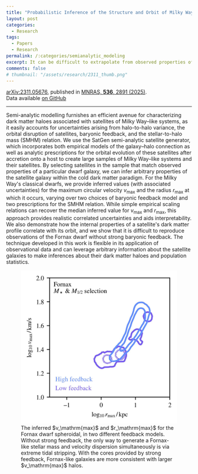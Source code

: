 ```yaml
---
title: "Probabilistic Inference of the Structure and Orbit of Milky Way Satellites with Semi-Analytic Modeling"
layout: post
categories:
  - Research
tags:
  - Papers
  - Research
permalink: /:categories/semianalytic_modeling
excerpt: It can be difficult to extrapolate from observed properties of dwarf galaxies to properties of their dark matter halos. In this work, I propose a procedure to do this using the <code>SatGen</code> semi-analytic model, which efficiently samples over astrophysical uncertainties such as the stellar mass&ndash;halo mass relation and baryonic feedback perscriptions. This approach provides realistic correlated uncertainties and aids interpretability beyond simple empirical scaling relations. The method is easily extensible and my code is publicly available.
comments: false
# thumbnail: "/assets/research/2311_thumb.png"
---
```

<a href="https://ui.adsabs.harvard.edu/abs/2025MNRAS.536.2891F/abstract">arXiv:2311.05676</a>, published in <a href="https://doi.org/10.1093/mnras/stae2736">MNRAS, <b>536</b>, 2891 (2025)</a>.  
Data available <a href='https://github.com/folsomde/Semianalytic_Inference'>on GitHub</a>

---
Semi-analytic modelling furnishes an efficient avenue for characterizing dark matter haloes associated with satellites of Milky Way&ndash;like systems, as it easily accounts for uncertainties arising from halo-to-halo variance, the orbital disruption of satellites, baryonic feedback, and the stellar-to-halo mass (SMHM) relation. We use the SatGen semi-analytic satellite generator, which incorporates both empirical models of the galaxy&ndash;halo connection as well as analytic prescriptions for the orbital evolution of these satellites after accretion onto a host to create large samples of Milky Way&ndash;like systems and their satellites. By selecting satellites in the sample that match observed properties of a particular dwarf galaxy, we can infer arbitrary properties of the satellite galaxy within the cold dark matter paradigm. For the Milky Way's classical dwarfs, we provide inferred values (with associated uncertainties) for the maximum circular velocity $v_\mathrm{max}$ and the radius $r_\mathrm{max}$ at which it occurs, varying over two choices of baryonic feedback model and two prescriptions for the SMHM relation. While simple empirical scaling relations can recover the median inferred value for $v_\mathrm{max}$ and $r_\mathrm{max}$, this approach provides realistic correlated uncertainties and aids interpretability. We also demonstrate how the internal properties of a satellite's dark matter profile correlate with its orbit, and we show that it is difficult to reproduce observations of the Fornax dwarf without strong baryonic feedback. The technique developed in this work is flexible in its application of observational data and can leverage arbitrary information about the satellite galaxies to make inferences about their dark matter haloes and population statistics.

<figure>
  <img src="/assets/research/2311_thumb.png" alt="The inferred v max and r max for the Fornax dwarf spheroidal, in two different feedback models.">
  <figcaption class='message'>The inferred $v_\mathrm{max}$ and $r_\mathrm{max}$ for the Fornax dwarf spheroidal, in two different feedback models. Without strong feedback, the only way to generate a Fornax-like stellar mass and velocity dispersion simultaneously is via extreme tidal stripping. With the cores provided by strong feedback, Fornax-like galaxies are more consistent with larger $v_\mathrm{max}$ halos.</figcaption>
</figure>